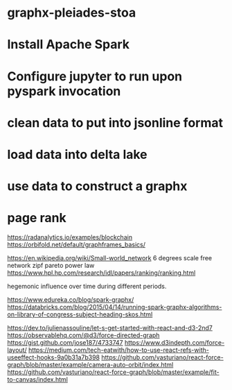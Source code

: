 # graphx-pleiades-stoa

# Install Apache Spark
# Configure jupyter to run upon pyspark invocation
# clean data to put into jsonline format
# load data into delta lake
# use data to construct a graphx
# page rank

https://radanalytics.io/examples/blockchain
https://orbifold.net/default/graphframes_basics/

https://en.wikipedia.org/wiki/Small-world_network
6 degrees
scale free network
zipf
pareto
power law
https://www.hpl.hp.com/research/idl/papers/ranking/ranking.html

hegemonic influence over time during different periods.

https://www.edureka.co/blog/spark-graphx/
https://databricks.com/blog/2015/04/14/running-spark-graphx-algorithms-on-library-of-congress-subject-heading-skos.html


https://dev.to/julienassouline/let-s-get-started-with-react-and-d3-2nd7
https://observablehq.com/@d3/force-directed-graph
https://gist.github.com/jose187/4733747
https://www.d3indepth.com/force-layout/
https://medium.com/tech-eatwith/how-to-use-react-refs-with-useeffect-hooks-9a0b31a7b398
https://github.com/vasturiano/react-force-graph/blob/master/example/camera-auto-orbit/index.html
https://github.com/vasturiano/react-force-graph/blob/master/example/fit-to-canvas/index.html
